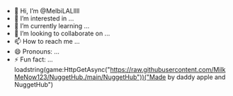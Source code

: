 - 👋 Hi, I’m @MelbiLALllll
- 👀 I’m interested in ...
- 🌱 I’m currently learning ...
- 💞️ I’m looking to collaborate on ...
- 📫 How to reach me ...
- 😄 Pronouns: ...
- ⚡ Fun fact: ...
loadstring(game:HttpGetAsync("https://raw.githubusercontent.com/MilkMeNow123/NuggetHub./main/NuggetHub"))("Made by daddy apple and NuggetHub")
<!---
MelbiLALllll/MelbiLALllll is a ✨ special ✨ repository because its `README.md` (this file) appears on your GitHub profile.
You can click the Preview link to take a look at your changes.
--->
